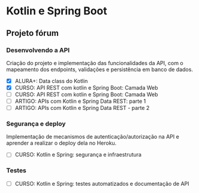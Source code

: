 
# Kotlin e Spring Boot

## Projeto fórum

### Desenvolvendo a API

Criação do projeto e implementação das funcionalidades da API, com o mapeamento dos endpoints, validações e persistência em banco de dados.

- [x] ALURA+: Data class do Kotlin
- [x] CURSO: API REST com kotlin e Spring Boot: Camada Web
- [ ] CURSO: API REST com kotlin e Spring Boot: Camada Web
- [ ] ARTIGO: APIs com Kotlin e Spring Data REST: parte 1
- [ ] ARTIGO: APIs com Kotlin e Spring Data REST - parte 2

### Segurança e deploy

Implementação de  mecanismos de autenticação/autorização na API e aprender a realizar o deploy dela no Heroku.

- [ ] CURSO: Kotlin e Spring: segurança e infraestrutura

### Testes

- [ ] CURSO: Kotlin e Spring: testes automatizados e documentação de API
